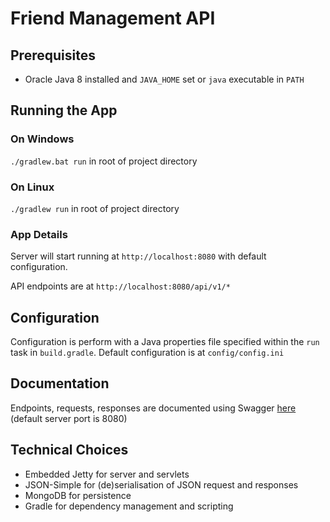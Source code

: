 # Friend Management API

## Prerequisites
  * Oracle Java 8 installed and `JAVA_HOME` set or `java` executable in `PATH`

## Running the App
### On Windows
`./gradlew.bat run` in root of project  directory
### On Linux
`./gradlew run` in root of project  directory

### App Details
Server will start running at `http://localhost:8080` with default configuration.

API endpoints are at `http://localhost:8080/api/v1/*`


## Configuration
Configuration is perform with a Java properties file specified within the `run` task in `build.gradle`. Default configuration is at `config/config.ini`

## Documentation
Endpoints, requests, responses are documented using Swagger [here](http://localhost:8080/swagger/index.html) (default server port is 8080)

## Technical Choices
  * Embedded Jetty for server and servlets
  * JSON-Simple for (de)serialisation of JSON request and responses
  * MongoDB for persistence
  * Gradle for dependency management and scripting